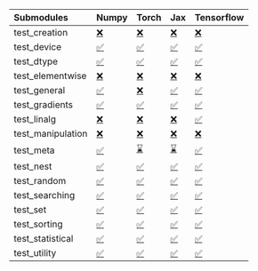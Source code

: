 | Submodules        | Numpy                                                                                                                           | Torch                                                                                                                           | Jax                                                                                                                             | Tensorflow                                                                                                                      |
|:------------------|:--------------------------------------------------------------------------------------------------------------------------------|:--------------------------------------------------------------------------------------------------------------------------------|:--------------------------------------------------------------------------------------------------------------------------------|:--------------------------------------------------------------------------------------------------------------------------------|
| test_creation     | <a href="https://github.com/unifyai/ivy/runs/7979306002?check_suite_focus=true" rel="noopener noreferrer" target="_blank">❌</a> | <a href="https://github.com/unifyai/ivy/runs/7979308148?check_suite_focus=true" rel="noopener noreferrer" target="_blank">❌</a> | <a href="https://github.com/unifyai/ivy/runs/7979310300?check_suite_focus=true" rel="noopener noreferrer" target="_blank">❌</a> | <a href="https://github.com/unifyai/ivy/runs/7979312861?check_suite_focus=true" rel="noopener noreferrer" target="_blank">❌</a> |
| test_device       | <a href="https://github.com/unifyai/ivy/runs/7979306135?check_suite_focus=true" rel="noopener noreferrer" target="_blank">✅</a> | <a href="https://github.com/unifyai/ivy/runs/7979308292?check_suite_focus=true" rel="noopener noreferrer" target="_blank">✅</a> | <a href="https://github.com/unifyai/ivy/runs/7979310419?check_suite_focus=true" rel="noopener noreferrer" target="_blank">✅</a> | <a href="https://github.com/unifyai/ivy/runs/7979313035?check_suite_focus=true" rel="noopener noreferrer" target="_blank">✅</a> |
| test_dtype        | <a href="https://github.com/unifyai/ivy/runs/7979306262?check_suite_focus=true" rel="noopener noreferrer" target="_blank">✅</a> | <a href="https://github.com/unifyai/ivy/runs/7979308422?check_suite_focus=true" rel="noopener noreferrer" target="_blank">✅</a> | <a href="https://github.com/unifyai/ivy/runs/7979310545?check_suite_focus=true" rel="noopener noreferrer" target="_blank">✅</a> | <a href="https://github.com/unifyai/ivy/runs/7979313173?check_suite_focus=true" rel="noopener noreferrer" target="_blank">✅</a> |
| test_elementwise  | <a href="https://github.com/unifyai/ivy/runs/7979306402?check_suite_focus=true" rel="noopener noreferrer" target="_blank">❌</a> | <a href="https://github.com/unifyai/ivy/runs/7979308564?check_suite_focus=true" rel="noopener noreferrer" target="_blank">❌</a> | <a href="https://github.com/unifyai/ivy/runs/7979310647?check_suite_focus=true" rel="noopener noreferrer" target="_blank">❌</a> | <a href="https://github.com/unifyai/ivy/runs/7979313299?check_suite_focus=true" rel="noopener noreferrer" target="_blank">❌</a> |
| test_general      | <a href="https://github.com/unifyai/ivy/runs/7979306531?check_suite_focus=true" rel="noopener noreferrer" target="_blank">✅</a> | <a href="https://github.com/unifyai/ivy/runs/7979308698?check_suite_focus=true" rel="noopener noreferrer" target="_blank">❌</a> | <a href="https://github.com/unifyai/ivy/runs/7979310807?check_suite_focus=true" rel="noopener noreferrer" target="_blank">✅</a> | <a href="https://github.com/unifyai/ivy/runs/7979313550?check_suite_focus=true" rel="noopener noreferrer" target="_blank">✅</a> |
| test_gradients    | <a href="https://github.com/unifyai/ivy/runs/7979306671?check_suite_focus=true" rel="noopener noreferrer" target="_blank">✅</a> | <a href="https://github.com/unifyai/ivy/runs/7979308826?check_suite_focus=true" rel="noopener noreferrer" target="_blank">✅</a> | <a href="https://github.com/unifyai/ivy/runs/7979310951?check_suite_focus=true" rel="noopener noreferrer" target="_blank">✅</a> | <a href="https://github.com/unifyai/ivy/runs/7979313672?check_suite_focus=true" rel="noopener noreferrer" target="_blank">✅</a> |
| test_linalg       | <a href="https://github.com/unifyai/ivy/runs/7979306801?check_suite_focus=true" rel="noopener noreferrer" target="_blank">❌</a> | <a href="https://github.com/unifyai/ivy/runs/7979308944?check_suite_focus=true" rel="noopener noreferrer" target="_blank">❌</a> | <a href="https://github.com/unifyai/ivy/runs/7979311116?check_suite_focus=true" rel="noopener noreferrer" target="_blank">❌</a> | <a href="https://github.com/unifyai/ivy/runs/7979313823?check_suite_focus=true" rel="noopener noreferrer" target="_blank">✅</a> |
| test_manipulation | <a href="https://github.com/unifyai/ivy/runs/7979306936?check_suite_focus=true" rel="noopener noreferrer" target="_blank">❌</a> | <a href="https://github.com/unifyai/ivy/runs/7979309051?check_suite_focus=true" rel="noopener noreferrer" target="_blank">❌</a> | <a href="https://github.com/unifyai/ivy/runs/7979311315?check_suite_focus=true" rel="noopener noreferrer" target="_blank">❌</a> | <a href="https://github.com/unifyai/ivy/runs/7979313956?check_suite_focus=true" rel="noopener noreferrer" target="_blank">❌</a> |
| test_meta         | <a href="https://github.com/unifyai/ivy/runs/7979307068?check_suite_focus=true" rel="noopener noreferrer" target="_blank">✅</a> | <a href="https://github.com/unifyai/ivy/runs/7979309181?check_suite_focus=true" rel="noopener noreferrer" target="_blank">⌛</a> | <a href="https://github.com/unifyai/ivy/runs/7979311473?check_suite_focus=true" rel="noopener noreferrer" target="_blank">⌛</a> | <a href="https://github.com/unifyai/ivy/runs/7979314114?check_suite_focus=true" rel="noopener noreferrer" target="_blank">✅</a> |
| test_nest         | <a href="https://github.com/unifyai/ivy/runs/7979307191?check_suite_focus=true" rel="noopener noreferrer" target="_blank">✅</a> | <a href="https://github.com/unifyai/ivy/runs/7979309302?check_suite_focus=true" rel="noopener noreferrer" target="_blank">✅</a> | <a href="https://github.com/unifyai/ivy/runs/7979311632?check_suite_focus=true" rel="noopener noreferrer" target="_blank">✅</a> | <a href="https://github.com/unifyai/ivy/runs/7979314241?check_suite_focus=true" rel="noopener noreferrer" target="_blank">✅</a> |
| test_random       | <a href="https://github.com/unifyai/ivy/runs/7979307342?check_suite_focus=true" rel="noopener noreferrer" target="_blank">✅</a> | <a href="https://github.com/unifyai/ivy/runs/7979309443?check_suite_focus=true" rel="noopener noreferrer" target="_blank">✅</a> | <a href="https://github.com/unifyai/ivy/runs/7979311789?check_suite_focus=true" rel="noopener noreferrer" target="_blank">✅</a> | <a href="https://github.com/unifyai/ivy/runs/7979314364?check_suite_focus=true" rel="noopener noreferrer" target="_blank">✅</a> |
| test_searching    | <a href="https://github.com/unifyai/ivy/runs/7979307466?check_suite_focus=true" rel="noopener noreferrer" target="_blank">✅</a> | <a href="https://github.com/unifyai/ivy/runs/7979309585?check_suite_focus=true" rel="noopener noreferrer" target="_blank">✅</a> | <a href="https://github.com/unifyai/ivy/runs/7979311920?check_suite_focus=true" rel="noopener noreferrer" target="_blank">✅</a> | <a href="https://github.com/unifyai/ivy/runs/7979314507?check_suite_focus=true" rel="noopener noreferrer" target="_blank">✅</a> |
| test_set          | <a href="https://github.com/unifyai/ivy/runs/7979307596?check_suite_focus=true" rel="noopener noreferrer" target="_blank">✅</a> | <a href="https://github.com/unifyai/ivy/runs/7979309737?check_suite_focus=true" rel="noopener noreferrer" target="_blank">✅</a> | <a href="https://github.com/unifyai/ivy/runs/7979312075?check_suite_focus=true" rel="noopener noreferrer" target="_blank">✅</a> | <a href="https://github.com/unifyai/ivy/runs/7979314670?check_suite_focus=true" rel="noopener noreferrer" target="_blank">✅</a> |
| test_sorting      | <a href="https://github.com/unifyai/ivy/runs/7979307742?check_suite_focus=true" rel="noopener noreferrer" target="_blank">✅</a> | <a href="https://github.com/unifyai/ivy/runs/7979309875?check_suite_focus=true" rel="noopener noreferrer" target="_blank">✅</a> | <a href="https://github.com/unifyai/ivy/runs/7979312234?check_suite_focus=true" rel="noopener noreferrer" target="_blank">✅</a> | <a href="https://github.com/unifyai/ivy/runs/7979314796?check_suite_focus=true" rel="noopener noreferrer" target="_blank">✅</a> |
| test_statistical  | <a href="https://github.com/unifyai/ivy/runs/7979307901?check_suite_focus=true" rel="noopener noreferrer" target="_blank">✅</a> | <a href="https://github.com/unifyai/ivy/runs/7979310011?check_suite_focus=true" rel="noopener noreferrer" target="_blank">✅</a> | <a href="https://github.com/unifyai/ivy/runs/7979312400?check_suite_focus=true" rel="noopener noreferrer" target="_blank">✅</a> | <a href="https://github.com/unifyai/ivy/runs/7979314977?check_suite_focus=true" rel="noopener noreferrer" target="_blank">✅</a> |
| test_utility      | <a href="https://github.com/unifyai/ivy/runs/7979308038?check_suite_focus=true" rel="noopener noreferrer" target="_blank">✅</a> | <a href="https://github.com/unifyai/ivy/runs/7979310154?check_suite_focus=true" rel="noopener noreferrer" target="_blank">✅</a> | <a href="https://github.com/unifyai/ivy/runs/7979312707?check_suite_focus=true" rel="noopener noreferrer" target="_blank">✅</a> | <a href="https://github.com/unifyai/ivy/runs/7979315110?check_suite_focus=true" rel="noopener noreferrer" target="_blank">✅</a> |
